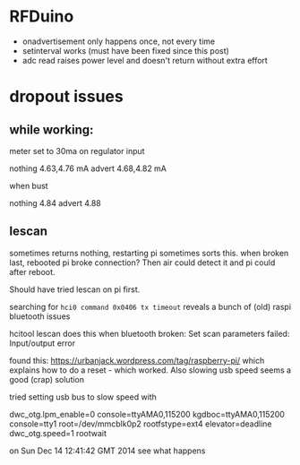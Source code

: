 # RFDuino

* onadvertisement only happens once, not every time
* setinterval works (must have been fixed since this post)
* adc read raises power level and doesn't return without extra effort

# dropout issues

## while working:

meter set to 30ma on regulator input

nothing 4.63,4.76 mA
advert  4.68,4.82 mA

when bust

nothing	4.84
advert  4.88

## lescan

sometimes returns nothing, restarting pi sometimes sorts this.
when broken last, rebooted pi broke connection? Then air could detect it and pi could after reboot. 

Should have tried lescan on pi first.

searching for `hci0 command 0x0406 tx timeout` reveals a bunch of (old) raspi bluetooth issues


hcitool lescan does this when bluetooth broken:
Set scan parameters failed: Input/output error

found this: https://urbanjack.wordpress.com/tag/raspberry-pi/
which explains how to do a reset - which worked. Also slowing usb speed seems a good (crap) solution

tried setting usb bus to slow speed with 

dwc_otg.lpm_enable=0 console=ttyAMA0,115200 kgdboc=ttyAMA0,115200 console=tty1 root=/dev/mmcblk0p2 rootfstype=ext4 elevator=deadline dwc_otg.speed=1 rootwait

on Sun Dec 14 12:41:42 GMT 2014 see what happens

